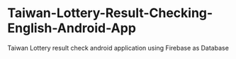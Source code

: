 # Taiwan-Lottery-Result-Checking-English-Android-App
Taiwan Lottery result check android application using Firebase as Database
